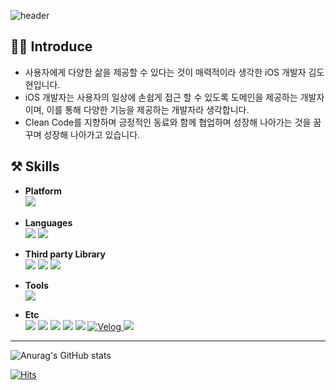 ![header](https://capsule-render.vercel.app/api?type=wave&color=gradient&height=300&section=header&text=Jenny&fontSize=90&fontColor=ffffff&fontAlignY=40)

<!--
**Do-hyun-Kim/Do-hyun-Kim** is a ✨ _special_ ✨ repository because its `README.md` (this file) appears on your GitHub profile.

Here are some ideas to get you started:
-->



## 🙋‍♂️  Introduce

- 사용자에게 다양한 삶을 제공할 수 있다는 것이 매력적이라 생각한 iOS 개발자 김도현입니다.
- iOS 개발자는 사용자의 일상에 손쉽게 접근 할 수 있도록 도메인을 제공하는 개발자이며, 이를 통해 다양한 기능을 제공하는 개발자라 생각합니다.
- Clean Code를 지향하며 긍정적인 동료와 함께 협업하며 성장해 나아가는 것을 꿈꾸며 성장해 나아가고 있습니다.

## ⚒️ Skills

- **Platform**  
<img src="https://img.shields.io/badge/iOS-000000?style=for-the-badge&logo=Apple&logoColor=white">　
  
- **Languages**  
<img src="https://img.shields.io/badge/Swift-F05138?style=for-the-badge&logo=Swift&logoColor=white"> <img src="https://img.shields.io/badge/Python-3776AB?style=for-the-badge&logo=Python&logoColor=white">

- **Third party Library**  
<img src="https://img.shields.io/badge/RxSwift-B7178C?style=for-the-badge&logo=reactivex&logoColor=white"> <img src="https://img.shields.io/badge/ReactorKit-3089CC?style=for-the-badge&logoColor=white"> <img src="https://img.shields.io/badge/RxDataSources-E10098?style=for-the-badge&logoColor=white">

- **Tools**  
     <img src="https://img.shields.io/badge/Tuist-026CDF?style=for-the-badge&logoColor=white">

     
- **Etc**  
<img src="https://img.shields.io/badge/Github-181717?style=for-the-badge&logo=Github&logoColor=white"> <img src="https://img.shields.io/badge/Notion-000000?style=for-the-badge&logo=Notion&logoColor=white"> <img src="https://img.shields.io/badge/Discord-5865F2?style=for-the-badge&logo=Discord&logoColor=white"> <img src="https://img.shields.io/badge/Figma-F24E1E?style=for-the-badge&logo=Figma&logoColor=white"> <img src="https://img.shields.io/badge/Swagger-85EA2D?style=for-the-badge&logo=Swagger&logoColor=white"> <a href="https://velog.io/@dohyun8032" target="_blank"> <img alt="Velog" src ="https://img.shields.io/badge/Velog-254d41?&style=for-the-badge&logo=Velog&logoColor=#20C997"/> <a href="mailto:dohyun8032@gmail.com" target="_blank">
  <img src="https://img.shields.io/badge/Jenny Mail%20-EA4335?style=for-the-badge&logo=Gmail&logoColor=white&link=mailto:dohyun8032@gmail.com"/></a>
<hr/>
    
![Anurag's GitHub stats](https://github-readme-stats.vercel.app/api?username=Do-hyun-Kim&show_icons=true&theme=radical)

[![Hits](https://hits.seeyoufarm.com/api/count/incr/badge.svg?url=https%3A%2F%2Fgithub.com%2FDo-hyun-Kim&count_bg=%233FAEA5&title_bg=%23646060&icon=&icon_color=%23F38282&title=hits&edge_flat=false)](https://hits.seeyoufarm.com)
 
